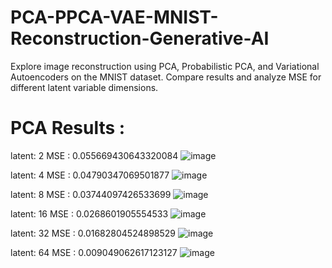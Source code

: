 # PCA-PPCA-VAE-MNIST-Reconstruction-Generative-AI
Explore image reconstruction using PCA, Probabilistic PCA, and Variational Autoencoders on the MNIST dataset. Compare results and analyze MSE for different latent variable dimensions.


# PCA Results : 

latent: 2
MSE : 0.055669430643320084
![image](https://github.com/Kaustic-user/PCA-PPCA-VAE-MNIST-Reconstruction-Generative-AI/assets/118257539/948aa318-1efc-44fa-81fc-b6be6d7b3138)


latent: 4
MSE : 0.04790347069501877
![image](https://github.com/Kaustic-user/PCA-PPCA-VAE-MNIST-Reconstruction-Generative-AI/assets/118257539/88e13a33-4354-4b56-bbd0-ea8ae92bfbbb)


latent: 8
MSE : 0.03744097426533699
![image](https://github.com/Kaustic-user/PCA-PPCA-VAE-MNIST-Reconstruction-Generative-AI/assets/118257539/2c1bf11e-4de7-4c11-8193-ba37458c80e7)


latent: 16
MSE : 0.0268601905554533
![image](https://github.com/Kaustic-user/PCA-PPCA-VAE-MNIST-Reconstruction-Generative-AI/assets/118257539/09480319-e9c9-47d3-b965-ad9150740ce9)


latent: 32
MSE : 0.01682804524898529
![image](https://github.com/Kaustic-user/PCA-PPCA-VAE-MNIST-Reconstruction-Generative-AI/assets/118257539/a3f46142-20ad-49c5-8c0c-d7a52850a126)


latent: 64
MSE : 0.009049062617123127
![image](https://github.com/Kaustic-user/PCA-PPCA-VAE-MNIST-Reconstruction-Generative-AI/assets/118257539/547e20f3-6526-4777-a8f0-136bb4cbacf3)


